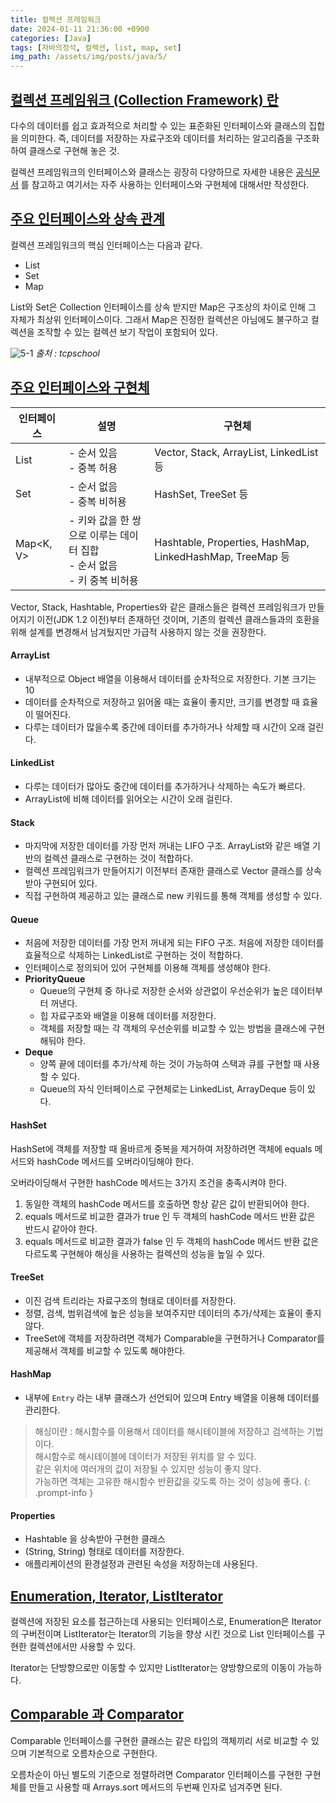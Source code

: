 ```yaml
---
title: 컬렉션 프레임워크
date: 2024-01-11 21:36:00 +0900
categories: [Java]
tags: [자바의정석, 컬렉션, list, map, set]
img_path: /assets/img/posts/java/5/
---
```


## **<u>컬렉션 프레임워크 (Collection Framework) 란</u>**

다수의 데이터를 쉽고 효과적으로 처리할 수 있는 표준화된 인터페이스와 클래스의 집합을 의미한다. 즉, 데이터를 저장하는 자료구조와 데이터를 처리하는 알고리즘을 구조화하여 클래스로 구현해 놓은 것.

컬렉션 프레임워크의 인터페이스와 클래스는 굉장히 다양하므로 자세한 내용은 [공식문서](https://docs.oracle.com/javase/8/docs/technotes/guides/collections/overview.html) 를 참고하고 여기서는 자주 사용하는 인터페이스와 구현체에 대해서만 작성한다.

## **<u>주요 인터페이스와 상속 관계</u>**

컬렉션 프레임워크의 핵심 인터페이스는 다음과 같다.

- List
- Set
- Map

List와 Set은 Collection 인터페이스를 상속 받지만 Map은 구조상의 차이로 인해 그 자체가 최상위 인터페이스이다. 그래서 Map은 진정한 컬렉션은 아님에도 불구하고 컬렉션을 조작할 수 있는 컬렉션 보기 작업이 포함되어 있다.

![5-1](5-1.png)
_출처 : tcpschool_

## **<u>주요 인터페이스와 구현체</u>**

| 인터페이스 | 설명 | 구현체 |
| --- | --- | --- |
| List<E> | - 순서 있음<br>- 중복 허용 | Vector, Stack, ArrayList, LinkedList 등 |
| Set<E> | - 순서 없음<br>- 중복 비허용 | HashSet, TreeSet 등 |
| Map<K, V> | - 키와 값을 한 쌍으로 이루는 데이터 집합<br>- 순서 없음<br>- 키 중복 비허용 | Hashtable, Properties, HashMap, LinkedHashMap, TreeMap 등 |

Vector, Stack, Hashtable, Properties와 같은 클래스들은 컬렉션 프레임워크가 만들어지기 이전(JDK 1.2 이전)부터 존재하던 것이며, 기존의 컬렉션 클래스들과의 호환을 위해 설계를 변경해서 남겨뒀지만 가급적 사용하지 않는 것을 권장한다.

#### **ArrayList**

- 내부적으로 Object 배열을 이용해서 데이터를 순차적으로 저장한다. 기본 크기는 10
- 데이터를 순차적으로 저장하고 읽어올 때는 효율이 좋지만, 크기를 변경할 때 효율이 떨어진다.
- 다루는 데이터가 많을수록 중간에 데이터를 추가하거나 삭제할 때 시간이 오래 걸린다.

#### **LinkedList**

- 다루는 데이터가 많아도 중간에 데이터를 추가하거나 삭제하는 속도가 빠르다.
- ArrayList에 비해 데이터를 읽어오는 시간이 오래 걸린다.

#### **Stack**

- 마지막에 저장한 데이터를 가장 먼저 꺼내는 LIFO 구조. ArrayList와 같은 배열 기반의 컬렉션 클래스로 구현하는 것이 적합하다.
- 컬렉션 프레임워크가 만들어지기 이전부터 존재한 클래스로 Vector 클래스를 상속받아 구현되어 있다.
- 직접 구현하여 제공하고 있는 클래스로 new 키워드를 통해 객체를 생성할 수 있다.

#### **Queue**

- 처음에 저장한 데이터를 가장 먼저 꺼내게 되는 FIFO 구조. 처음에 저장한 데이터를 효율적으로 삭제하는 LinkedList로 구현하는 것이 적합하다.
- 인터페이스로 정의되어 있어 구현체를 이용해 객체를 생성해야 한다.
- **PriorityQueue**
    - Queue의 구현체 중 하나로 저장한 순서와 상관없이 우선순위가 높은 데이터부터 꺼낸다.
    - 힙 자료구조와 배열을 이용해 데이터를 저장한다.
    - 객체를 저장할 때는 각 객체의 우선순위를 비교할 수 있는 방법을 클래스에 구현해둬야 한다.
- **Deque**
    - 양쪽 끝에 데이터를 추가/삭제 하는 것이 가능하여 스택과 큐를 구현할 때 사용할 수 있다.
    - Queue의 자식 인터페이스로 구현체로는 LinkedList, ArrayDeque 등이 있다.

#### **HashSet**

HashSet에 객체를 저장할 때 올바르게 중복을 제거하여 저장하려면 객체에 equals 메서드와 hashCode 메서드를 오버라이딩해야 한다.

오버라이딩해서 구현한 hashCode 메서드는 3가지 조건을 충족시켜야 한다.

1. 동일한 객체의 hashCode 메서드를 호출하면 항상 같은 값이 반환되어야 한다.
2. equals 메서드로 비교한 결과가 true 인 두 객체의 hashCode 메서드 반환 값은 반드시 같아야 한다.
3. equals 메서드로 비교한 결과가 false 인 두 객체의 hashCode 메서드 반환 값은 다르도록 구현해야 해싱을 사용하는 컬렉션의 성능을 높일 수 있다.

#### **TreeSet**

- 이진 검색 트리라는 자료구조의 형태로 데이터를 저장한다.
- 정렬, 검색, 범위검색에 높은 성능을 보여주지만 데이터의 추가/삭제는 효율이 좋지 않다.
- TreeSet에 객체를 저장하려면 객체가 Comparable을 구현하거나 Comparator를 제공해서 객체를 비교할 수 있도록 해야한다.

#### **HashMap**

- 내부에 `Entry` 라는 내부 클래스가 선언되어 있으며 Entry 배열을 이용해 데이터를 관리한다.

> 해싱이란
: 해시함수를 이용해서 데이터를 해시테이블에 저장하고 검색하는 기법이다.  
해시함수로 해시테이블에 데이터가 저장된 위치를 알 수 있다.  
같은 위치에 여러개의 값이 저장될 수 있지만 성능이 좋지 않다.  
가능하면 객체는 고유한 해시함수 반환값을 갖도록 하는 것이 성능에 좋다.
{: .prompt-info }

#### **Properties**

- Hashtable 을 상속받아 구현한 클래스
- (String, String) 형태로 데이터를 저장한다.
- 애플리케이션의 환경설정과 관련된 속성을 저장하는데 사용된다.

## **<u>Enumeration, Iterator, ListIterator</u>**

컬렉션에 저장된 요소를 접근하는데 사용되는 인터페이스로, Enumeration은 Iterator의 구버전이며 ListIterator는 Iterator의 기능을 향상 시킨 것으로 List 인터페이스를 구현한 컬렉션에서만 사용할 수 있다.

Iterator는 단방향으로만 이동할 수 있지만 ListIterator는 양방향으로의 이동이 가능하다.

## **<u>Comparable 과 Comparator</u>**

Comparable 인터페이스를 구현한 클래스는 같은 타입의 객체끼리 서로 비교할 수 있으며 기본적으로 오름차순으로 구현한다.

오름차순이 아닌 별도의 기준으로 정렬하려면 Comparator 인터페이스를 구현한 구현체를 만들고 사용할 때 Arrays.sort 메서드의 두번째 인자로 넘겨주면 된다.